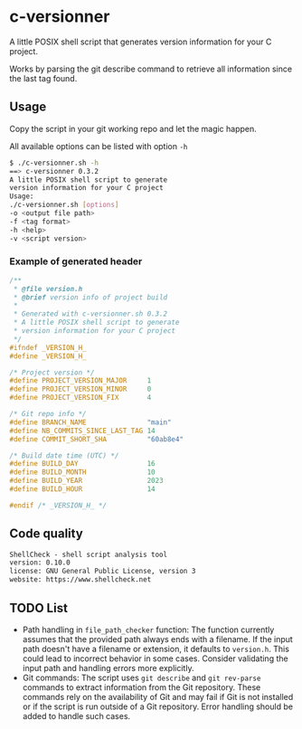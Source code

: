 # c-versionner

A little POSIX shell script that generates version information for your C project.

Works by parsing the git describe command to retrieve all information since the last tag found.

## Usage

Copy the script in your git working repo and let the magic happen.

All available options can be listed with option `-h`

~~~sh
$ ./c-versionner.sh -h
==> c-versionner 0.3.2
A little POSIX shell script to generate
version information for your C project
Usage:
./c-versionner.sh [options]
-o <output file path>
-f <tag format>
-h <help>
-v <script version>
~~~

### Example of generated header

~~~c
/**
 * @file version.h
 * @brief version info of project build
 * 
 * Generated with c-versionner.sh 0.3.2
 * A little POSIX shell script to generate
 * version information for your C project
 */
#ifndef _VERSION_H_
#define _VERSION_H_

/* Project version */
#define PROJECT_VERSION_MAJOR     1
#define PROJECT_VERSION_MINOR     0
#define PROJECT_VERSION_FIX       4

/* Git repo info */
#define BRANCH_NAME               "main"
#define NB_COMMITS_SINCE_LAST_TAG 14
#define COMMIT_SHORT_SHA          "60ab8e4"

/* Build date time (UTC) */
#define BUILD_DAY                 16
#define BUILD_MONTH               10
#define BUILD_YEAR                2023
#define BUILD_HOUR                14

#endif /* _VERSION_H_ */
~~~

## Code quality

~~~txt
ShellCheck - shell script analysis tool
version: 0.10.0
license: GNU General Public License, version 3
website: https://www.shellcheck.net
~~~

## TODO List

* Path handling in `file_path_checker` function: The function currently assumes that the provided path always ends with a filename. If the input path doesn't have a filename or extension, it defaults to `version.h`. This could lead to incorrect behavior in some cases. Consider validating the input path and handling errors more explicitly.
* Git commands: The script uses `git describe` and `git rev-parse` commands to extract information from the Git repository. These commands rely on the availability of Git and may fail if Git is not installed or if the script is run outside of a Git repository. Error handling should be added to handle such cases.
